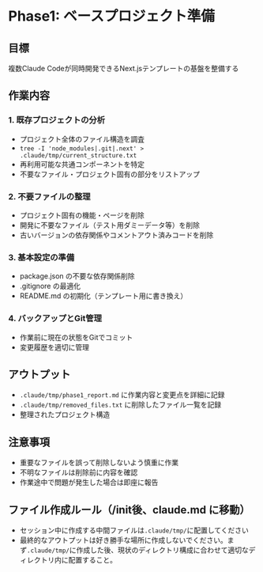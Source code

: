 # Phase1: ベースプロジェクト準備

## 目標
複数Claude Codeが同時開発できるNext.jsテンプレートの基盤を整備する

## 作業内容

### 1. 既存プロジェクトの分析
- プロジェクト全体のファイル構造を調査
- `tree -I 'node_modules|.git|.next' > .claude/tmp/current_structure.txt`
- 再利用可能な共通コンポーネントを特定
- 不要なファイル・プロジェクト固有の部分をリストアップ

### 2. 不要ファイルの整理
- プロジェクト固有の機能・ページを削除
- 開発に不要なファイル（テスト用ダミーデータ等）を削除
- 古いバージョンの依存関係やコメントアウト済みコードを削除

### 3. 基本設定の準備
- package.json の不要な依存関係削除
- .gitignore の最適化
- README.md の初期化（テンプレート用に書き換え）

### 4. バックアップとGit管理
- 作業前に現在の状態をGitでコミット
- 変更履歴を適切に管理

## アウトプット
- `.claude/tmp/phase1_report.md` に作業内容と変更点を詳細に記録
- `.claude/tmp/removed_files.txt` に削除したファイル一覧を記録
- 整理されたプロジェクト構造

## 注意事項
- 重要なファイルを誤って削除しないよう慎重に作業
- 不明なファイルは削除前に内容を確認
- 作業途中で問題が発生した場合は即座に報告

## ファイル作成ルール（/init後、claude.md に移動）
- セッション中に作成する中間ファイルは`.claude/tmp/`に配置してください
- 最終的なアウトプットは好き勝手な場所に作成しないでください。まず`.claude/tmp/`に作成した後、現状のディレクトリ構成に合わせて適切なディレクトリ内に配置すること。